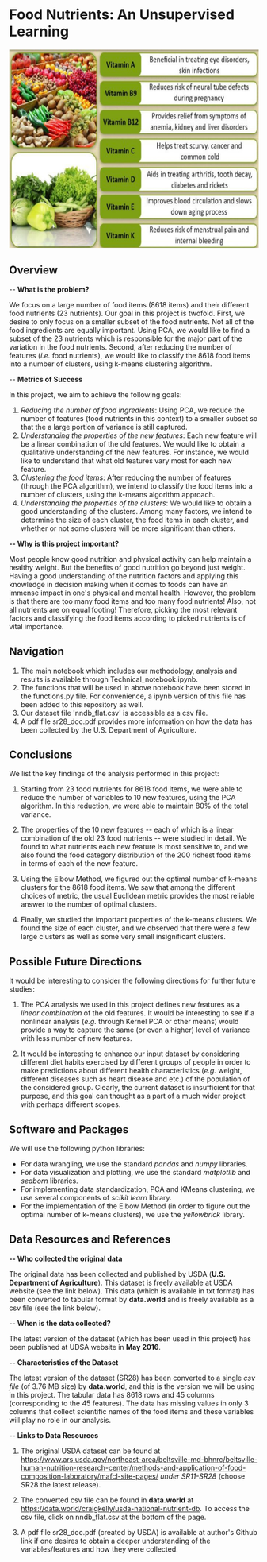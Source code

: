 # Food Nutrients: An Unsupervised Learning 
<p align="center">
<img src="Food_Nutrients.png" width=800, height=400>

## Overview

-- **What is the problem?**

We focus on a large number of food items (8618 items) and their different food nutrients (23 nutrients). Our goal in this project is twofold. First, we desire to only focus on a smaller subset of the food nutrients. Not all of the food ingredients are equally important. Using PCA, we would like to find a subset of the 23 nutrients which is responsible for the major part of the variation in the food nutrients. Second, after reducing the number of features (*i.e.* food nutrients), we would like to classify the 8618 food items into a number of clusters, using k-means clustering algorithm.  

-- **Metrics of Success**

In this project, we aim to achieve the following goals:

   1. *Reducing the number of food ingredients*: Using PCA, we reduce the number of features (food nutrients in this context) to a smaller subset so that the a large portion of variance is still captured.
   2. *Understanding the properties of the new features*: Each new feature will be a linear combination of the old features. We would like to obtain a qualitative understanding of the new features. For instance, we would like to understand that what old features vary most for each new feature.    
   3. *Clustering the food items*: After reducing the number of features (through the PCA algorithm), we intend to classify the food items into a number of clusters, using the k-means algorithm approach.
   4. *Understanding the properties of the clusters*: We would like to obtain a good understanding of the clusters. Among many factors, we intend to determine the size of each cluster, the food items in each cluster, and whether or not some clusters will be more significant than others.
   
**-- Why is this project important?**

Most people know good nutrition and physical activity can help maintain a healthy weight. But the benefits of good nutrition go beyond just weight. Having a good understanding of the nutrition factors and applying this knowledge in decision making when it comes to foods can have an immense impact in one's physical and mental health. However, the problem is that there are too many food items and too many food nutrients! Also, not all nutrients are on equal footing! Therefore, picking the most relevant factors and classifying the food items according to picked nutrients is of vital importance.

## Navigation
1. The main notebook which includes our methodology, analysis and results is available through Technical_notebook.ipynb.
2. The functions that will be used in above notebook have been stored in the functions.py file. For convenience, a ipynb version of this file has been added to this repository as well. 
3. Our dataset file 'nndb_flat.csv' is accessible as a csv file.
4. A pdf file sr28_doc.pdf provides more information on how the data has been collected by the U.S. Department of Agriculture.

## Conclusions
We list the key findings of the analysis performed in this project:

 1. Starting from 23 food nutrients for 8618 food items, we were able to reduce the number of variables to 10 new features, using the PCA algorithm. In this reduction, we were able to maintain 80% of the total variance.
 
 2. The properties of the 10 new features -- each of which is a linear combination of the old 23 food nutrients -- were studied in detail. We found to what nutrients each new feature is most sensitive to, and we also found the food category distribution of the 200 richest food items in terms of each of the new feature. 
 
 3. Using the Elbow Method, we figured out the optimal number of k-means clusters for the 8618 food items. We saw that among the different choices of metric, the usual Euclidean metric provides the most reliable answer to the number of optimal clusters.
 
 4. Finally, we studied the important properties of the k-means clusters. We found the size of each cluster, and we observed that there were a few large clusters as well as some very small insignificant clusters.
 
## Possible Future Directions
It would be interesting to consider the following directions for further future studies:

  1. The PCA analysis we used in this project defines new features as a *linear combination* of the old features. It would be interesting to see if a nonlinear analysis (*e.g.* through Kernel PCA or other means) would provide a way to capture the same (or even a higher) level of variance with less number of new features.
  
  2. It would be interesting to enhance our input dataset by considering different diet habits exercised by different groups of people in order to make predictions about different health characteristics (*e.g.* weight, different diseases such as heart disease and etc.) of the population of the considered group. Clearly, the current dataset is insufficient for that purpose, and this goal can thought as a part of a much wider project with perhaps different scopes.
  
## Software and Packages
We will use the following python libraries:

   - For data wrangling, we use the standard *pandas* and *numpy* libraries.
   - For data visualization and plotting, we use the standard *matplotlib* and *seaborn* libraries.
   - For implementing data standardization, PCA and KMeans clustering, we use several components of *scikit learn* library.
   - For the implementation of the Elbow Method (in order to figure out the optimal number of k-means clusters), we use the *yellowbrick* library.

## Data Resources and References
**-- Who collected the original data**

The original data has been collected and published by USDA (**U.S. Department of Agriculture**). This dataset is freely available at USDA website (see the link below). This data (which is available in txt format) has been converted to tabular format by **data.world** and is freely available as a csv file (see the link below).

**-- When is the data collected?**

The latest version of the dataset (which has been used in this project) has been published at UDSA website in **May 2016**.

**-- Characteristics of the Dataset**

The latest version of the dataset (SR28) has been converted to a single *csv file* (of 3.76 MB size) by  **data.world**, and this is the version we will be using in this project. The tabular data has 8618 rows and 45 columns (corresponding to the 45 features). The data has missing values in only 3 columns that collect scientific names of the food items and these variables will play no role in our analysis. 

**-- Links to Data Resources**

  1. The original USDA dataset can be found at https://www.ars.usda.gov/northeast-area/beltsville-md-bhnrc/beltsville-human-nutrition-research-center/methods-and-application-of-food-composition-laboratory/mafcl-site-pages/  *under SR11-SR28* (choose SR28 the latest release).
  
  2. The converted csv file can be found in **data.world** at https://data.world/craigkelly/usda-national-nutrient-db. To access the csv file, click on nndb_flat.csv at the bottom of the page.
  
  3. A pdf file sr28_doc.pdf (created by USDA) is available at author's Github link if one desires to obtain a deeper understanding of the variables/features and how they were collected. 
